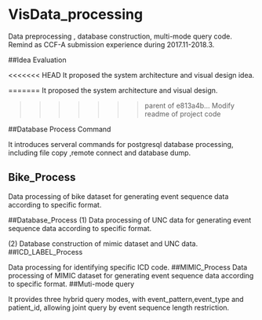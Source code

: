 # VisData_processing
Data preprocessing , database construction,  multi-mode query code. Remind as CCF-A submission experience during 2017.11-2018.3.

##Idea Evaluation

<<<<<<< HEAD
It proposed the system architecture and visual design idea. 
 
=======
It proposed the system architecture and visual design.  
>>>>>>> parent of e813a4b... Modify readme of project code

##Database Process Command

It introduces serveral commands for postgresql database processing, including file copy ,remote connect and database dump.

## Bike_Process

Data processing of bike dataset for generating event sequence data according to specific format.
	
##Database_Process
(1) Data processing of UNC data for generating event sequence data according to specific format.

(2) Database construction of mimic dataset and UNC data.
##ICD\_LABEL_Process

Data processing for identifying specific ICD code.
##MIMIC_Process
Data processing of MIMIC dataset for generating event sequence data according to specific format.
##Muti-mode query

It provides three hybrid query modes, with event_pattern,event_type and patient_id, allowing joint query by event sequence length restriction.